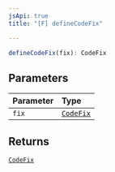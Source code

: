 ```yaml
---
jsApi: true
title: "[F] defineCodeFix"

---
```

```ts
defineCodeFix(fix): CodeFix
```

## Parameters

| Parameter | Type |
| :------ | :------ |
| `fix` | [`CodeFix`](../interfaces/CodeFix.md) |

## Returns

[`CodeFix`](../interfaces/CodeFix.md)
